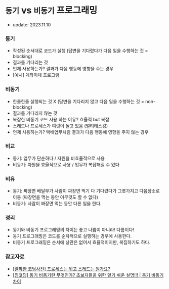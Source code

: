 # `동기` vs `비동기` 프로그래밍

- update: 2023.11.10

### 동기

- 작성된 순서대로 코드가 실행 (답변을 기다렸다가 다음 일을 수행하는 것 = blocking)
- 결과를 기다리는 것
- 언제 사용하는가? 결과가 다음 행동에 영향을 주는 경우
- [예시] 계좌이체 프로그램

### 비동기

- 한줄한줄 실행되는 것 X (답변을 기다리지 않고 다음 일을 수행하는 것 = non-blocking)
- 결과를 기다리지 않는 것
- 복잡한 비동기 코드 사용 하는 이유? 효율적 but 복잡
- 스레드나 프로세스가 여럿이 돌고 있음 (멀티태스킹)
- 언제 사용하는가? 택배업무처럼 결과가 다음 행동에 영향을 주지 않는 경우

### 비교

- 동기: 업무가 단순하다 / 자원을 비효율적으로 사용
- 비동기: 자원을 효율적으로 사용 / 업무가 복잡해질 수 있다

### 비유

- 동기: 짜장면 배달부가 사람이 짜장면 먹기 다 기다렸다가 그릇가지고 다음장소로 이동 (짜장면을 먹는 동안 아무것도 할 수 없다)
- 비동기: 사람이 짜장면 먹는 동안 다른 일을 한다.

### 정리

- 동기와 비동기 프로그래밍의 차이는 좋고 나쁨이 아니라! 다름이다!
- 동기 프로그래밍은 코드를 순차적으로 실행하는 경우에 사용한다.
- 비동기 프로그래밍은 순서에 상관은 없어서 효율적이지만, 복집하기도 하다.

### 참고자료

- [[얄팍한 코딩사전] 프로세스는 뭐고 스레드는 뭔가요?](https://www.youtube.com/watch?v=iks_Xb9DtTM)
- [[짐코딩] 동기 비동기란 무엇인가? 초보자들을 위한 알기 쉬운 설명!!! | 동기 비동기 차이](https://www.youtube.com/watch?v=sN4E9_u7xQk)
  <br />

